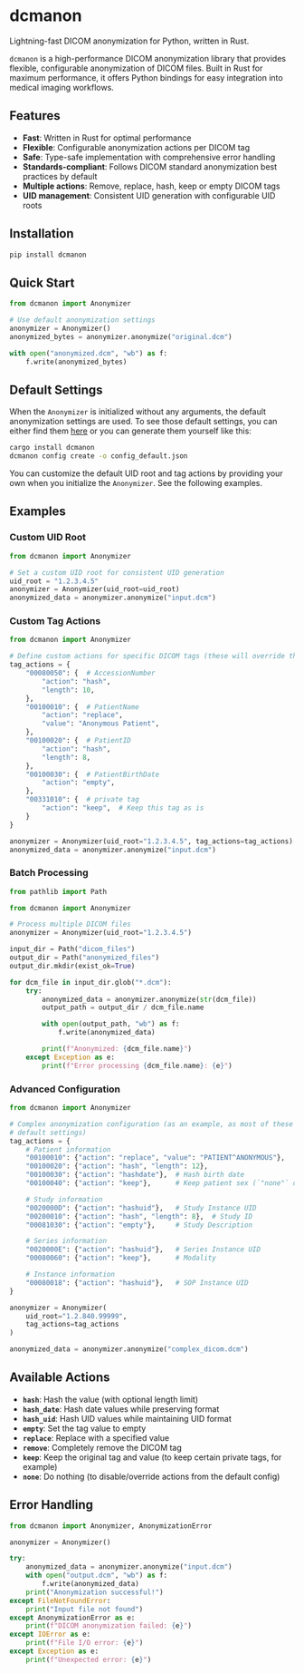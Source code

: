 # dcmanon

Lightning-fast DICOM anonymization for Python, written in Rust.

`dcmanon` is a high-performance DICOM anonymization library that provides flexible,
configurable anonymization of DICOM files. Built in Rust for maximum performance,
it offers Python bindings for easy integration into medical imaging workflows.

## Features

- **Fast**: Written in Rust for optimal performance
- **Flexible**: Configurable anonymization actions per DICOM tag
- **Safe**: Type-safe implementation with comprehensive error handling
- **Standards-compliant**: Follows DICOM standard anonymization best practices by default
- **Multiple actions**: Remove, replace, hash, keep or empty DICOM tags
- **UID management**: Consistent UID generation with configurable UID roots

## Installation

```bash
pip install dcmanon
```

## Quick Start

```python
from dcmanon import Anonymizer

# Use default anonymization settings
anonymizer = Anonymizer()
anonymized_bytes = anonymizer.anonymize("original.dcm")

with open("anonymized.dcm", "wb") as f:
    f.write(anonymized_bytes)
```

## Default Settings

When the `Anonymizer` is initialized without any arguments, the default anonymization settings are used. To see those
default settings, you can either find them [here](https://github.com/carecoders/dicom-anonymization/blob/main/dicom-anonymization/config_default.json)
or you can generate them yourself like this:

```bash
cargo install dcmanon
dcmanon config create -o config_default.json
```

You can customize the default UID root and tag actions by providing your own when you
initialize the `Anonymizer`. See the following examples.

## Examples

### Custom UID Root

```python
from dcmanon import Anonymizer

# Set a custom UID root for consistent UID generation
uid_root = "1.2.3.4.5"
anonymizer = Anonymizer(uid_root=uid_root)
anonymized_data = anonymizer.anonymize("input.dcm")
```

### Custom Tag Actions

```python
from dcmanon import Anonymizer

# Define custom actions for specific DICOM tags (these will override the default actions for these tags)
tag_actions = {
    "00080050": {  # AccessionNumber
        "action": "hash",
        "length": 10,
    },
    "00100010": {  # PatientName
        "action": "replace",
        "value": "Anonymous Patient",
    },
    "00100020": {  # PatientID
        "action": "hash",
        "length": 8,
    },
    "00100030": {  # PatientBirthDate
        "action": "empty",
    },
    "00331010": {  # private tag
        "action": "keep",  # Keep this tag as is
    }
}

anonymizer = Anonymizer(uid_root="1.2.3.4.5", tag_actions=tag_actions)
anonymized_data = anonymizer.anonymize("input.dcm")
```

### Batch Processing

```python
from pathlib import Path

from dcmanon import Anonymizer

# Process multiple DICOM files
anonymizer = Anonymizer(uid_root="1.2.3.4.5")

input_dir = Path("dicom_files")
output_dir = Path("anonymized_files")
output_dir.mkdir(exist_ok=True)

for dcm_file in input_dir.glob("*.dcm"):
    try:
        anonymized_data = anonymizer.anonymize(str(dcm_file))
        output_path = output_dir / dcm_file.name

        with open(output_path, "wb") as f:
            f.write(anonymized_data)

        print(f"Anonymized: {dcm_file.name}")
    except Exception as e:
        print(f"Error processing {dcm_file.name}: {e}")
```

### Advanced Configuration

```python
from dcmanon import Anonymizer

# Complex anonymization configuration (as an example, as most of these actions are already in the
# default settings)
tag_actions = {
    # Patient information
    "00100010": {"action": "replace", "value": "PATIENT^ANONYMOUS"},
    "00100020": {"action": "hash", "length": 12},
    "00100030": {"action": "hashdate"},  # Hash birth date
    "00100040": {"action": "keep"},      # Keep patient sex (`"none"` does the same)

    # Study information
    "0020000D": {"action": "hashuid"},   # Study Instance UID
    "00200010": {"action": "hash", "length": 8},  # Study ID
    "00081030": {"action": "empty"},     # Study Description

    # Series information
    "0020000E": {"action": "hashuid"},   # Series Instance UID
    "00080060": {"action": "keep"},      # Modality

    # Instance information
    "00080018": {"action": "hashuid"},   # SOP Instance UID
}

anonymizer = Anonymizer(
    uid_root="1.2.840.99999",
    tag_actions=tag_actions
)

anonymized_data = anonymizer.anonymize("complex_dicom.dcm")
```

## Available Actions

- **`hash`**: Hash the value (with optional length limit)
- **`hash_date`**: Hash date values while preserving format
- **`hash_uid`**: Hash UID values while maintaining UID format
- **`empty`**: Set the tag value to empty
- **`replace`**: Replace with a specified value
- **`remove`**: Completely remove the DICOM tag
- **`keep`**: Keep the original tag and value (to keep certain private tags, for example)
- **`none`**: Do nothing (to disable/override actions from the default config)

## Error Handling

```python
from dcmanon import Anonymizer, AnonymizationError

anonymizer = Anonymizer()

try:
    anonymized_data = anonymizer.anonymize("input.dcm")
    with open("output.dcm", "wb") as f:
        f.write(anonymized_data)
    print("Anonymization successful!")
except FileNotFoundError:
    print("Input file not found")
except AnonymizationError as e:
    print(f"DICOM anonymization failed: {e}")
except IOError as e:
    print(f"File I/O error: {e}")
except Exception as e:
    print(f"Unexpected error: {e}")
```
